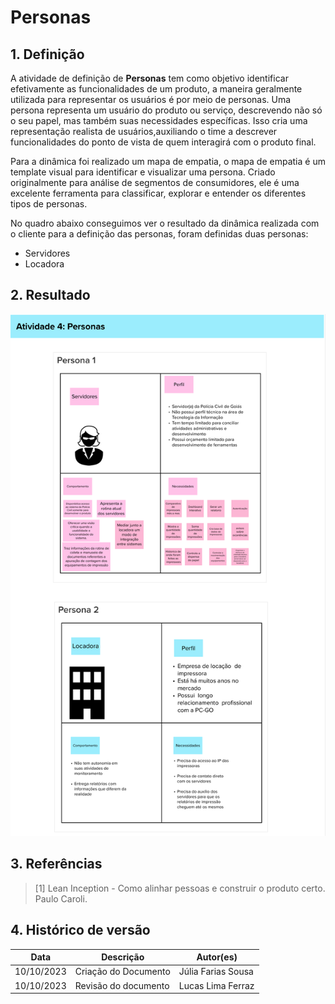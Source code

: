 # Personas

## 1. Definição
A atividade de definição de __Personas__  tem como objetivo identificar efetivamente as funcionalidades de um produto, a maneira
geralmente utilizada para representar os usuários é por meio de personas. Uma persona representa um usuário do produto ou serviço, descrevendo não só o seu papel, mas também suas necessidades específicas. Isso cria uma representação realista de usuários,auxiliando o time a descrever funcionalidades do ponto de vista de quem interagirá com o produto final.

Para a dinâmica foi realizado um mapa de empatia, o mapa de empatia é um template visual para identificar e visualizar
uma persona. Criado originalmente para análise de segmentos de consumidores, ele é uma excelente ferramenta para classificar,
explorar e entender os diferentes tipos de personas.

No quadro abaixo conseguimos ver o resultado da dinâmica realizada com o cliente para a definição das personas, foram definidas duas personas:

- Servidores
- Locadora

## 2. Resultado


![Personas](../assets/lean-inception/personas.png)


## 3. Referências

> [1] Lean Inception - Como alinhar pessoas e construir o produto certo. Paulo Caroli.

## 4. Histórico de versão

|**Data**|**Descrição**|**Autor(es)**|
|--------|-------------|--------------|
|10/10/2023| Criação do Documento |Júlia Farias Sousa|
|10/10/2023| Revisão do documento | Lucas Lima Ferraz|